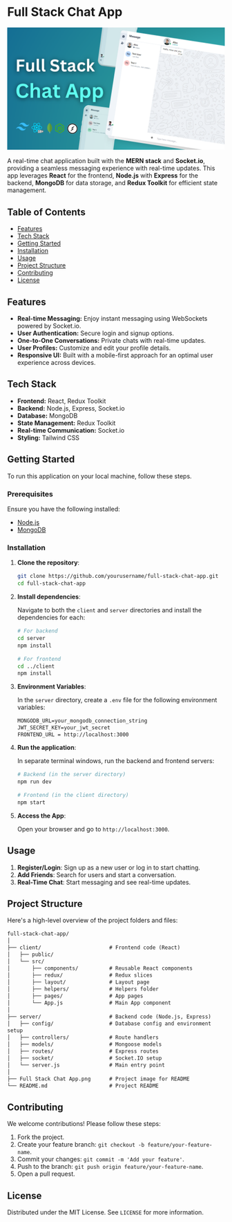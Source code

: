 
# Full Stack Chat App

![Full Stack Chat App](./Full%20Stack%20Chat%20App.png)

A real-time chat application built with the **MERN stack** and **Socket.io**, providing a seamless messaging experience with real-time updates. This app leverages **React** for the frontend, **Node.js** with **Express** for the backend, **MongoDB** for data storage, and **Redux Toolkit** for efficient state management. 

## Table of Contents
- [Features](#features)
- [Tech Stack](#tech-stack)
- [Getting Started](#getting-started)
- [Installation](#installation)
- [Usage](#usage)
- [Project Structure](#project-structure)
- [Contributing](#contributing)
- [License](#license)

## Features

- **Real-time Messaging:** Enjoy instant messaging using WebSockets powered by Socket.io.
- **User Authentication:** Secure login and signup options.
- **One-to-One Conversations:** Private chats with real-time updates.
- **User Profiles:** Customize and edit your profile details.
- **Responsive UI:** Built with a mobile-first approach for an optimal user experience across devices.

## Tech Stack

- **Frontend:** React, Redux Toolkit
- **Backend:** Node.js, Express, Socket.io
- **Database:** MongoDB
- **State Management:** Redux Toolkit
- **Real-time Communication:** Socket.io
- **Styling:** Tailwind CSS

## Getting Started

To run this application on your local machine, follow these steps.

### Prerequisites

Ensure you have the following installed:
- [Node.js](https://nodejs.org/)
- [MongoDB](https://www.mongodb.com/try/download/community)

### Installation

1. **Clone the repository**:
   ```bash
   git clone https://github.com/yourusername/full-stack-chat-app.git
   cd full-stack-chat-app
   ```

2. **Install dependencies**:

   Navigate to both the `client` and `server` directories and install the dependencies for each:

   ```bash
   # For backend
   cd server
   npm install
   ```

   ```bash
   # For frontend
   cd ../client
   npm install
   ```

3. **Environment Variables**:

   In the `server` directory, create a `.env` file for the following environment variables:

   ```plaintext
   MONGODB_URL=your_mongodb_connection_string
   JWT_SECRET_KEY=your_jwt_secret
   FRONTEND_URL = http://localhost:3000 
   ```

4. **Run the application**:

   In separate terminal windows, run the backend and frontend servers:

   ```bash
   # Backend (in the server directory)
   npm run dev
   ```

   ```bash
   # Frontend (in the client directory)
   npm start
   ```

5. **Access the App**:

   Open your browser and go to `http://localhost:3000`.

## Usage

1. **Register/Login**: Sign up as a new user or log in to start chatting.
2. **Add Friends**: Search for users and start a conversation.
3. **Real-Time Chat**: Start messaging and see real-time updates.

## Project Structure

Here's a high-level overview of the project folders and files:

```plaintext
full-stack-chat-app/
│
├── client/                      # Frontend code (React)
│   ├── public/
│   └── src/
│       ├── components/          # Reusable React components
│       ├── redux/               # Redux slices
│       ├── layout/              # Layout page
│       ├── helpers/             # Helpers folder
│       ├── pages/               # App pages
│       └── App.js               # Main App component
│
├── server/                      # Backend code (Node.js, Express)
│   ├── config/                  # Database config and environment setup
│   ├── controllers/             # Route handlers
│   ├── models/                  # Mongoose models
│   ├── routes/                  # Express routes
│   ├── socket/                  # Socket.IO setup
│   └── server.js                # Main entry point
│
├── Full Stack Chat App.png      # Project image for README
└── README.md                    # Project README
```

## Contributing

We welcome contributions! Please follow these steps:

1. Fork the project.
2. Create your feature branch: `git checkout -b feature/your-feature-name`.
3. Commit your changes: `git commit -m 'Add your feature'`.
4. Push to the branch: `git push origin feature/your-feature-name`.
5. Open a pull request.

## License

Distributed under the MIT License. See `LICENSE` for more information.
